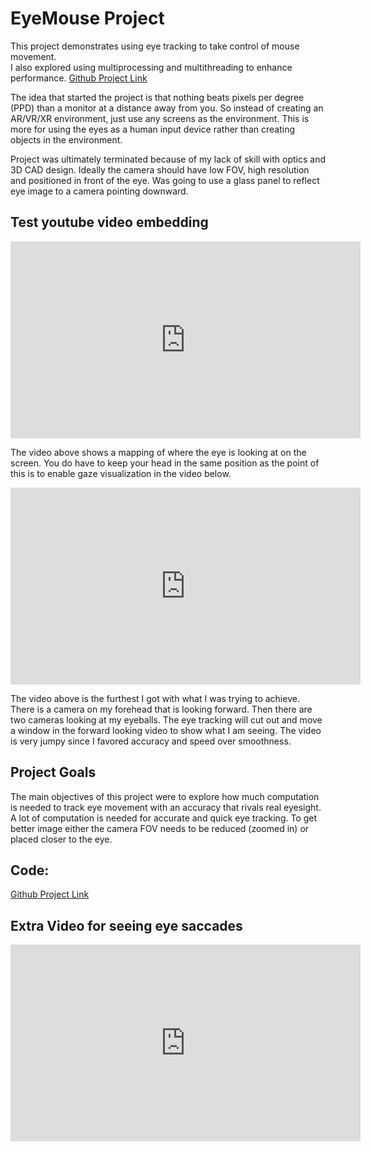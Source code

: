 # EyeMouse Project

This project demonstrates using eye tracking to take control of mouse movement.  
I also explored using multiprocessing and multithreading to enhance performance.
[Github Project Link](https://github.com/Bejec/FocusFinder)

The idea that started the project is that nothing beats pixels per degree (PPD) than a monitor at a distance away from you.  So instead of creating an AR/VR/XR environment, just use any screens as the environment.  This is more for using the eyes as a human input device rather than creating objects in the environment.

Project was ultimately terminated because of my lack of skill with optics and 3D CAD design.  Ideally the camera should have low FOV, high resolution and positioned in front of the eye.  Was going to use a glass panel to reflect eye image to a camera pointing downward.

## Test youtube video embedding

<div class="video-container-16by9">
  <iframe
    frameborder="0"
    title="YouTube video player"
    allowfullscreen
    width="560"
    height="315"
    src="https://www.youtube.com/embed/dW3LniF6BbY?enablejsapi=1&mute=1"></iframe>
</div>

The video above shows a mapping of where the eye is looking at on the screen.  You do have to keep your head in the same position as the point of this is to enable gaze visualization in the video below.

<div class="video-container-16by9">
  <iframe
    frameborder="0"
    title="YouTube video player"
    allowfullscreen
    width="560"
    height="315"
    src="https://www.youtube.com/embed/jEYcn5cFrLg?enablejsapi=1&mute=1"></iframe>
</div>

The video above is the furthest I got with what I was trying to achieve.  There is a camera on my forehead that is looking forward. Then there are two cameras looking at my eyeballs.  The eye tracking will cut out and move a window in the forward looking video to show what I am seeing.  The video is very jumpy since I favored accuracy and speed over smoothness.

## Project Goals

The main objectives of this project were to explore how much computation is needed to track eye movement
with an accuracy that rivals real eyesight.  A lot of computation is needed for accurate and quick eye tracking.  To get better image either the camera FOV needs to be reduced (zoomed in) or placed closer to the eye.

## Code:
[Github Project Link](https://github.com/Bejec/FocusFinder)


## Extra Video for seeing eye saccades

<div class="video-container-16by9">
  <iframe
    frameborder="0"
    title="YouTube video player"
    allowfullscreen
    width="560"
    height="315"
    src="https://www.youtube.com/embed/VzT1Xz3-9jY?enablejsapi=1&mute=1"></iframe>
</div>

